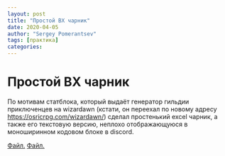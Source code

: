 ```yaml
---
layout: post
title: "Простой BX чарник"
date: 2020-04-05
author: "Sergey Pomerantsev"
tags: [практика]
categories:
---
```


# Простой BX чарник

По мотивам статблока, который выдаёт генератор гильдии приключенцев на wizardawn (кстати, он переехал по новому адресу https://osricrpg.com/wizardawn/) сделал простенький excel чарник, а также его текстовую версию, неплохо отображающуюся в моноширинном кодовом блоке в discord.

[Файл.](https://vk.com/doc174826_542702735?hash=f6be83fe097b8fa8fb&dl=a79b659d16e11d09fe)
[Файл.](https://vk.com/doc174826_542702714?hash=5b1473ab2be14cffe5&dl=51e8bb9be01a692050)
